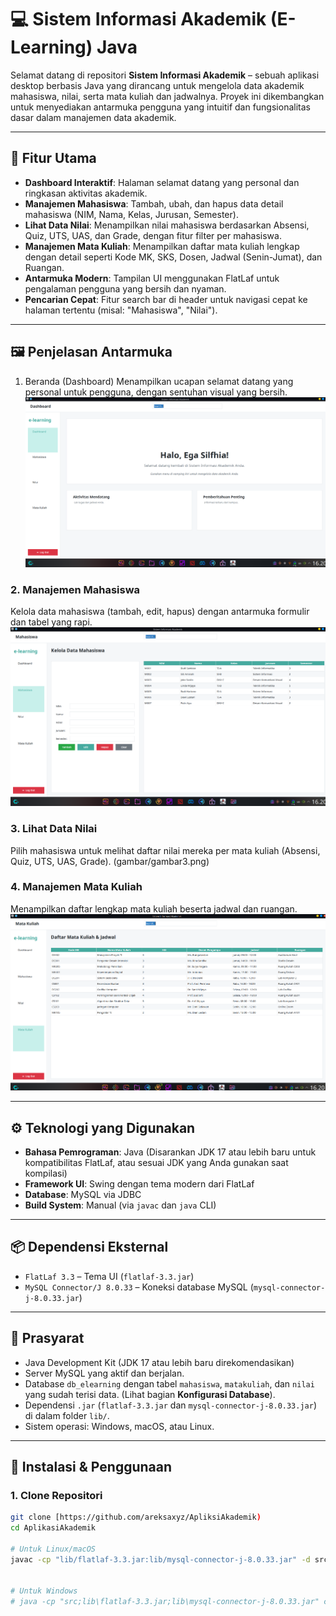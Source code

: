 # 💻 Sistem Informasi Akademik (E-Learning) Java

Selamat datang di repositori **Sistem Informasi Akademik** – sebuah aplikasi desktop berbasis Java yang dirancang untuk mengelola data akademik mahasiswa, nilai, serta mata kuliah dan jadwalnya. Proyek ini dikembangkan untuk menyediakan antarmuka pengguna yang intuitif dan fungsionalitas dasar dalam manajemen data akademik.

---

## 🎯 Fitur Utama

-   **Dashboard Interaktif**: Halaman selamat datang yang personal dan ringkasan aktivitas akademik.
-   **Manajemen Mahasiswa**: Tambah, ubah, dan hapus data detail mahasiswa (NIM, Nama, Kelas, Jurusan, Semester).
-   **Lihat Data Nilai**: Menampilkan nilai mahasiswa berdasarkan Absensi, Quiz, UTS, UAS, dan Grade, dengan fitur filter per mahasiswa.
-   **Manajemen Mata Kuliah**: Menampilkan daftar mata kuliah lengkap dengan detail seperti Kode MK, SKS, Dosen, Jadwal (Senin-Jumat), dan Ruangan.
-   **Antarmuka Modern**: Tampilan UI menggunakan FlatLaf untuk pengalaman pengguna yang bersih dan nyaman.
-   **Pencarian Cepat**: Fitur search bar di header untuk navigasi cepat ke halaman tertentu (misal: "Mahasiswa", "Nilai").

---

## 🖼️ Penjelasan Antarmuka

 1. Beranda (Dashboard)
Menampilkan ucapan selamat datang yang personal untuk pengguna, dengan sentuhan visual yang bersih.
![Dashboard E-Learning](gambar/gambar1.png)


### 2. Manajemen Mahasiswa
Kelola data mahasiswa (tambah, edit, hapus) dengan antarmuka formulir dan tabel yang rapi.
![Manajemen Mahasiswa](gambar/gambar2.png)


### 3. Lihat Data Nilai
Pilih mahasiswa untuk melihat daftar nilai mereka per mata kuliah (Absensi, Quiz, UTS, UAS, Grade).
(gambar/gambar3.png)

### 4. Manajemen Mata Kuliah
Menampilkan daftar lengkap mata kuliah beserta jadwal dan ruangan.
![Manajemen Mata Kuliah](gambar/gambar4.png)


---

## ⚙️ Teknologi yang Digunakan

-   **Bahasa Pemrograman**: Java (Disarankan JDK 17 atau lebih baru untuk kompatibilitas FlatLaf, atau sesuai JDK yang Anda gunakan saat kompilasi)
-   **Framework UI**: Swing dengan tema modern dari FlatLaf
-   **Database**: MySQL via JDBC
-   **Build System**: Manual (via `javac` dan `java` CLI)

---

## 📦 Dependensi Eksternal

-   `FlatLaf 3.3` – Tema UI (`flatlaf-3.3.jar`)
-   `MySQL Connector/J 8.0.33` – Koneksi database MySQL (`mysql-connector-j-8.0.33.jar`)

---

## 🔧 Prasyarat

-   Java Development Kit (JDK 17 atau lebih baru direkomendasikan)
-   Server MySQL yang aktif dan berjalan.
-   Database `db_elearning` dengan tabel `mahasiswa`, `matakuliah`, dan `nilai` yang sudah terisi data. (Lihat bagian **Konfigurasi Database**).
-   Dependensi `.jar` (`flatlaf-3.3.jar` dan `mysql-connector-j-8.0.33.jar`) di dalam folder `lib/`.
-   Sistem operasi: Windows, macOS, atau Linux.

---

## 🚀 Instalasi & Penggunaan

### 1. Clone Repositori

```bash
git clone [https://github.com/areksaxyz/ApliksiAkademik)
cd AplikasiAkademik

# Untuk Linux/macOS
javac -cp "lib/flatlaf-3.3.jar:lib/mysql-connector-j-8.0.33.jar" -d src src/com/yourcompany/akademik/main/*.java src/com/yourcompany/akademik/model/*.java src/com/yourcompany/akademik/util/*.java src/com/yourcompany/akademik/dao/*.java src/com/yourcompany/akademik/view/*.java


# Untuk Windows
# java -cp "src;lib\flatlaf-3.3.jar;lib\mysql-connector-j-8.0.33.jar" com.yourcompany.akademik.main.App
